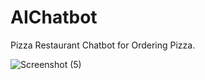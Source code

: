 # AIChatbot
Pizza Restaurant Chatbot for Ordering Pizza.


![Screenshot (5)](https://github.com/DebasishMohanta10/AIChatbot/assets/96058790/1468ffaf-cec5-4dd7-8825-73baa49051ba)
